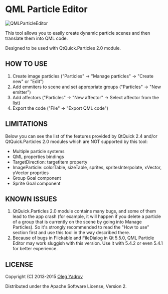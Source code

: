 QML Particle Editor
=========

![QMLParticleEditor](http://i.imgur.com/LD653Mc.png)

This tool allows you to easily create dynamic particle scenes and then translate them into QML code.

Designed to be used with QtQuick.Particles 2.0 module.

## HOW TO USE

1. Create image particles ("Particles" -> "Manage particles" -> "Create new" or "Edit")
2. Add emmiters to scene and set appropriate groups ("Particles" -> "New emitter")
3. Add affectors ("Particles" -> "New affector" -> Select affector from the list)
4. Export the code ("File" -> "Export QML code")

## LIMITATIONS

Below you can see the list of the features provided by QtQuick 2.4 and/or QtQuick.Particles 2.0 modules which are NOT supported by this tool:
* Multiple particle systems
* QML properties bindings
* TargetDirection: targetItem property
* ImageParticle: colorTable, sizeTable, sprites, spritesInterpolate, xVector, yVector proprties
* Group Goal component
* Sprite Goal component

## KNOWN ISSUES

1. QtQuick.Particles 2.0 module contains many bugs, and some of them lead to the app crash (for example, it will happen if you delete a particle of a group that is currently on the scene by going into Manage Particles). So it's strongly recommended to read the "How to use" section first and use this tool in the way described there.
2. Because of bugs in Flickable and FileDialog in Qt 5.5.0, QML Particle Editor may work sluggish with this version. Use it with 5.4.2 or even 5.4.1 for better experience.

## LICENSE

Copyright (C) 2013-2015 [Oleg Yadrov](https://linkedin.com/in/olegyadrov)

Distributed under the Apache Software License, Version 2.
